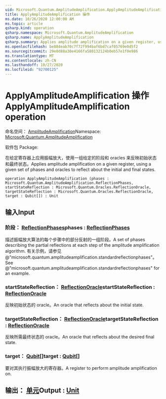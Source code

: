 ```yaml
---
uid: Microsoft.Quantum.AmplitudeAmplification.ApplyAmplitudeAmplification
title: ApplyAmplitudeAmplification 操作
ms.date: 10/26/2020 12:00:00 AM
ms.topic: article
qsharp.kind: operation
qsharp.namespace: Microsoft.Quantum.AmplitudeAmplification
qsharp.name: ApplyAmplitudeAmplification
qsharp.summary: Applies amplitude amplification on a given register, using a given set of phases and oracles to reflect about the initial and final states.
ms.openlocfilehash: be884eab70c7f72f994baf6bd7caf05769e0d5f2
ms.sourcegitcommit: 29e0d88a30e4166fa580132124b0eb57e1f0e986
ms.translationtype: MT
ms.contentlocale: zh-CN
ms.lasthandoff: 10/27/2020
ms.locfileid: "92700125"
---
```

# <a name="applyamplitudeamplification-operation"></a><span data-ttu-id="b3feb-102">ApplyAmplitudeAmplification 操作</span><span class="sxs-lookup"><span data-stu-id="b3feb-102">ApplyAmplitudeAmplification operation</span></span>

<span data-ttu-id="b3feb-103">命名空间： [AmplitudeAmplification](xref:Microsoft.Quantum.AmplitudeAmplification)</span><span class="sxs-lookup"><span data-stu-id="b3feb-103">Namespace: [Microsoft.Quantum.AmplitudeAmplification](xref:Microsoft.Quantum.AmplitudeAmplification)</span></span>

<span data-ttu-id="b3feb-104">软件包 [](https://nuget.org/packages/)</span><span class="sxs-lookup"><span data-stu-id="b3feb-104">Package: [](https://nuget.org/packages/)</span></span>


<span data-ttu-id="b3feb-105">在给定寄存器上应用振幅放大，使用一组给定的阶段和 oracles 来反映初始状态和最终状态。</span><span class="sxs-lookup"><span data-stu-id="b3feb-105">Applies amplitude amplification on a given register, using a given set of phases and oracles to reflect about the initial and final states.</span></span>

```qsharp
operation ApplyAmplitudeAmplification (phases : Microsoft.Quantum.AmplitudeAmplification.ReflectionPhases, startStateReflection : Microsoft.Quantum.Oracles.ReflectionOracle, targetStateReflection : Microsoft.Quantum.Oracles.ReflectionOracle, target : Qubit[]) : Unit
```


## <a name="input"></a><span data-ttu-id="b3feb-106">输入</span><span class="sxs-lookup"><span data-stu-id="b3feb-106">Input</span></span>

### <a name="phases--reflectionphases"></a><span data-ttu-id="b3feb-107">阶段： [ReflectionPhases](xref:Microsoft.Quantum.AmplitudeAmplification.ReflectionPhases)</span><span class="sxs-lookup"><span data-stu-id="b3feb-107">phases : [ReflectionPhases](xref:Microsoft.Quantum.AmplitudeAmplification.ReflectionPhases)</span></span>

<span data-ttu-id="b3feb-108">描述振幅放大算法的每个步骤中的部分反射的一组阶段。</span><span class="sxs-lookup"><span data-stu-id="b3feb-108">A set of phases describing the partial reflections at each step of the amplitude amplification algorithm.</span></span> <span data-ttu-id="b3feb-109">有关示例，请参见 @"microsoft.quantum.amplitudeamplification.standardreflectionphases"。</span><span class="sxs-lookup"><span data-stu-id="b3feb-109">See @"microsoft.quantum.amplitudeamplification.standardreflectionphases" for an example.</span></span>


### <a name="startstatereflection--reflectionoracle"></a><span data-ttu-id="b3feb-110">startStateReflection： [ReflectionOracle](xref:Microsoft.Quantum.Oracles.ReflectionOracle)</span><span class="sxs-lookup"><span data-stu-id="b3feb-110">startStateReflection : [ReflectionOracle](xref:Microsoft.Quantum.Oracles.ReflectionOracle)</span></span>

<span data-ttu-id="b3feb-111">反映初始状态的 oracle。</span><span class="sxs-lookup"><span data-stu-id="b3feb-111">An oracle that reflects about the initial state.</span></span>


### <a name="targetstatereflection--reflectionoracle"></a><span data-ttu-id="b3feb-112">targetStateReflection： [ReflectionOracle](xref:Microsoft.Quantum.Oracles.ReflectionOracle)</span><span class="sxs-lookup"><span data-stu-id="b3feb-112">targetStateReflection : [ReflectionOracle](xref:Microsoft.Quantum.Oracles.ReflectionOracle)</span></span>

<span data-ttu-id="b3feb-113">反映所需最终状态的 oracle。</span><span class="sxs-lookup"><span data-stu-id="b3feb-113">An oracle that reflects about the desired final state.</span></span>


### <a name="target--qubit"></a><span data-ttu-id="b3feb-114">target： [Qubit](xref:microsoft.quantum.lang-ref.qubit)[]</span><span class="sxs-lookup"><span data-stu-id="b3feb-114">target : [Qubit](xref:microsoft.quantum.lang-ref.qubit)[]</span></span>

<span data-ttu-id="b3feb-115">要对其执行振幅放大的寄存器。</span><span class="sxs-lookup"><span data-stu-id="b3feb-115">A register to perform amplitude amplification on.</span></span>



## <a name="output--unit"></a><span data-ttu-id="b3feb-116">输出： [单元](xref:microsoft.quantum.lang-ref.unit)</span><span class="sxs-lookup"><span data-stu-id="b3feb-116">Output : [Unit](xref:microsoft.quantum.lang-ref.unit)</span></span>

